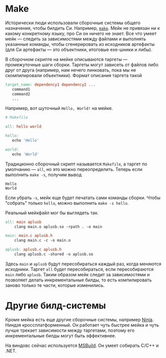 # Make

Исторически люди использовали сборочные системы общего назначения, чтобы билдить
Си. Например, [`make`](https://man7.org/linux/man-pages/man1/make.1p.html). Мейк
не привязан ни к какому конкретному языку, про Си он ничего не знает. Все что
умеет мейк &mdash; следить за зависимостями между файлами и выполнять указанные
команды, чтобы сгенерировать из исходников артефакты (для Си артефакты
&mdash; это объектники, итоговые exe-шники и либы).

В сборочном скрипте на мейке описываются таргеты &mdash; промежуточные шаги
сборки. Таргеты могут зависеть от файлов либо друг от друга (например, нам
нечего линковать, пока мы не скомпилировали объектники).  Формат описания
таргета такой
```makefile
target_name: dependency1 dependency2 ...
   command1
   command2
   ...
```

Например, вот шуточный `Hello, World!` на мейке.
```makefile
# Makefile

all: hello world

hello:
   echo 'Hello'

world:
   echo 'World'
```
Традиционно сборочный скрипт называется `Makefile`, а таргет по умолчанию
&mdash; `all`, но это можно переопределить. Теперь если выполнить `make -s`,
получим вывод
```
Hello
World
```
Если убрать `-s`, мейк еще будет печатать сами команды сборки. Чтобы "собрать"
только `hello`, можно выполнить `make -s hello`.

Реальный мейкфайл мог бы выглядеть так.
```makefile
all: main aplusb
	clang main.o aplusb.so -rpath . -o main

main: main.c aplusb.h
	clang main.c -c -o main.o

aplusb: aplusb.c aplusb.h
	clang aplusb.c -shared -o aplusb.so
```
Здесь `main` и `aplusb` будут пересобираться каждый раз, когда меняются
исходники. Таргет `all` будет пересобираться, если пересобираются `main` либо
`aplusb`. Таким образом мейк следит за зависимостями и позволяет делать
инкрементальные билды, то есть компилировать заново только те части, которые
изменились.

# Другие билд-системы

Кроме мейка есть еще другие сборочные системы, например
[Ninja](https://ninja-build.org/). Ниндзя кроссплатформенный. Он работает чуть
быстрее мейка и чуть лучше трекает зависимости между таргетами, поэтому его
инкрементальные билды могут быть эффективнее.

На виндовс сейчас используется
[MSBuild](https://learn.microsoft.com/en-us/visualstudio/msbuild/msbuild?view=vs-2022).
Он умеет собирать C/C++ и .NET.